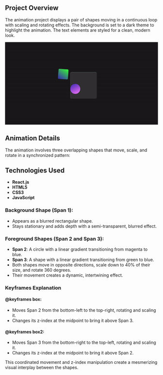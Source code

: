 ## Project Overview

The animation project displays a pair of shapes moving in a continuous loop with scaling and rotating effects. The background is set to a dark theme to highlight the animation. The text elements are styled for a clean, modern look.

![Beautiful Animation Gif](./.github/preview.gif)

## Animation Details

The animation involves three overlapping shapes that move, scale, and rotate in a synchronized pattern:

## Technologies Used

- **React.js** 
- **HTML5**
- **CSS3**
- **JavaScript** 

### Background Shape (Span 1):

- Appears as a blurred rectangular shape.
- Stays stationary and adds depth with a semi-transparent, blurred effect.

### Foreground Shapes (Span 2 and Span 3):

- **Span 2**: A circle with a linear gradient transitioning from magenta to blue.
- **Span 3**: A shape with a linear gradient transitioning from green to blue.
- Both shapes move in opposite directions, scale down to 40% of their size, and rotate 360 degrees.
- Their movement creates a dynamic, intertwining effect.

### Keyframes Explanation

#### @keyframes box:

- Moves Span 2 from the bottom-left to the top-right, rotating and scaling it.
- Changes its z-index at the midpoint to bring it above Span 3.

#### @keyframes box2:

- Moves Span 3 from the bottom-right to the top-left, rotating and scaling it.
- Changes its z-index at the midpoint to bring it above Span 2.

This coordinated movement and z-index manipulation create a mesmerizing visual interplay between the shapes.